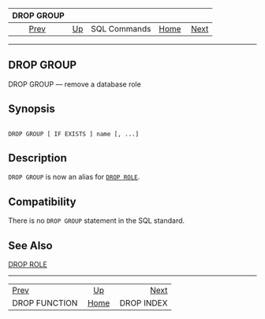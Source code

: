 <!--?xml version="1.0" encoding="UTF-8" standalone="no"?-->

|                   DROP GROUP                   |                                        |              |                                                       |                                          |
| :--------------------------------------------: | :------------------------------------- | :----------: | ----------------------------------------------------: | ---------------------------------------: |
| [Prev](sql-dropfunction.html "DROP FUNCTION")  | [Up](sql-commands.html "SQL Commands") | SQL Commands | [Home](index.html "PostgreSQL 17devel Documentation") |  [Next](sql-dropindex.html "DROP INDEX") |

***



## DROP GROUP

DROP GROUP — remove a database role

## Synopsis

```

DROP GROUP [ IF EXISTS ] name [, ...]
```

## Description

`DROP GROUP` is now an alias for [`DROP ROLE`](sql-droprole.html "DROP ROLE").

## Compatibility

There is no `DROP GROUP` statement in the SQL standard.

## See Also

[DROP ROLE](sql-droprole.html "DROP ROLE")

***

|                                                |                                                       |                                          |
| :--------------------------------------------- | :---------------------------------------------------: | ---------------------------------------: |
| [Prev](sql-dropfunction.html "DROP FUNCTION")  |         [Up](sql-commands.html "SQL Commands")        |  [Next](sql-dropindex.html "DROP INDEX") |
| DROP FUNCTION                                  | [Home](index.html "PostgreSQL 17devel Documentation") |                               DROP INDEX |
